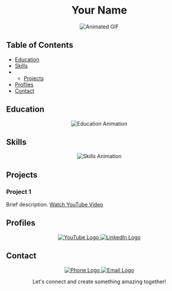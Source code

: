 <!-- Title -->
<h1 align="center">Your Name</h1>

<!-- Animated GIF (Replace with your actual GIF URL) -->
<p align="center">
  <img src="https://media.giphy.com/media/your-animated-gif-url.gif" alt="Animated GIF">
</p>

<!-- Table of Contents -->
## Table of Contents
- [Education](#education)
- [Skills](#skills)
- - [Projects](#projects)
- [Profiles](#profiles)
- [Contact](#contact)

<!-- Education with Animation (Add animation styles) -->
## Education
<p align="center">
  <img src="https://your-education-animation.gif" alt="Education Animation">
</p>

<!-- Skills with Engaging Animations (Add animation styles) -->
## Skills
<p align="center">
  <img src="https://your-skills-animation.gif" alt="Skills Animation">
</p>

<!-- Projects with YouTube Video Links (Add animation styles) -->
## Projects
### Project 1
Brief description.
[Watch YouTube Video](https://www.youtube.com/watch?v=your-video-id)

<!-- Profiles with Animated Logos (Add animation styles and image links) -->
## Profiles
<p align="center">
  <a href="https://www.youtube.com/yourchannel">
    <img src="https://your-youtube-logo.gif" alt="YouTube Logo">
  </a>
  <a href="https://www.linkedin.com/in/yourprofile">
    <img src="https://your-linkedin-logo.gif" alt="LinkedIn Logo">
  </a>
</p>

<!-- Contact with Animated Logos (Add animation styles and image links) -->
## Contact
<p align="center">
  <a href="tel:+123456789">
    <img src="https://your-phone-logo.gif" alt="Phone Logo">
  </a>
  <a href="mailto:youremail@example.com">
    <img src="https://your-email-logo.gif" alt="Email Logo">
  </a>
</p>

<!-- Footer -->
<p align="center">
  Let's connect and create something amazing together!
</p>
